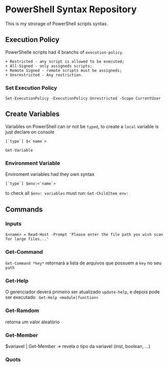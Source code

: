 # PowerShell Syntax Repository #
  
This is my strorage of PowerShell scripts syntax.  
  
## Execution Policy ##  
  
PowerShelle scripts had 4 branchs of `execution-policy`.  
  
```
+ Restricted - any script is allowed to be executed;  
+ All-Signed - only assigneds scripts;  
+ Remote Signed - remote scripts must be assigneds;  
+ Unsrestricted - Any restriction.
```  
  
### Set Execution Policy ###

```
Set-ExecutionPolicy -ExecutionPolicy Unrestricted -Scope CurrentUser
```  

## Create Variables ##

Variables on PowerShell can or not be `typed`, to create a `local` variable is just declare on console 

```
[`type`] $<`name`>
```
` Get-Variable `

### Environment Variable ###

Enviroment variables had they own syntax

```
[`type`] $env:<`name`>
```
to check all `$env: variables` must run: ` Get-ChildItem env: `



## Commands ##

### Inputs ###

```
$<name> = Read-Host -Prompt 'Please enter the file path you wish scan for large files...'
```

### Get-Command ###

` Get-Command *key* ` retornará a lista de arquivos que possuem a `key` no seu `path`

### Get-Help ###

O gerenciador deverá primeiro ser atualizado `update-help`, e depois pode ser executado
` Get-Help <module|function>`

### Get-Ramdom ###

retorna um valor aleatório

### Get-Member ###
 $variavel | Get-Member -> revela o tipo da variavel (inst, boolean, ...)

### Quots ###

##



